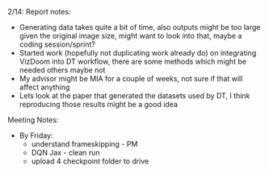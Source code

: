 2/14:
Report notes:
- Generating data takes quite a bit of time, also outputs might be too large given the original image size, might want to look into that, maybe a coding session/sprint?
- Started work (hopefully not duplicating work already do) on integrating VizDoom into DT workflow, there are some methods which might be needed others maybe not
- My advisor might be MIA for a couple of weeks, not sure if that will affect anything
- Lets look at the paper that generated the datasets used by DT, I think reproducing those results might be a good idea

Meeting Notes:
- By Friday: 
	- understand frameskipping - PM
	- DQN Jax - clean run
	- upload 4 checkpoint folder to drive